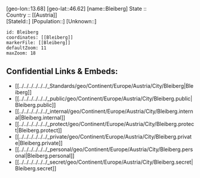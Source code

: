 ﻿---
location: [46.62,13.68] 
mapzoom: [7,12] 
mapmarker: city 
type: City
tags:
- geo/City


SpocWebEntityId: 29231
isDeleted: false
confidential: public

---
[geo-lon::13.68] 
[geo-lat::46.62] 
[name::Bleiberg] 
State ::  
Country :: [[Austria]]  
[StateId::] 
[Population::] 
[Unknown::] 


```leaflet
id: Bleiberg
coordinates: [[Bleiberg]] 
markerFile: [[Bleiberg]] 
defaultZoom: 11 
maxZoom: 18
```


## Confidential Links & Embeds: 
- [[../../../../../../_Standards/geo/Continent/Europe/Austria/City/Bleiberg|Bleiberg]] 
- [[../../../../../../_public/geo/Continent/Europe/Austria/City/Bleiberg.public|Bleiberg.public]] 
- [[../../../../../../_internal/geo/Continent/Europe/Austria/City/Bleiberg.internal|Bleiberg.internal]] 
- [[../../../../../../_protect/geo/Continent/Europe/Austria/City/Bleiberg.protect|Bleiberg.protect]] 
- [[../../../../../../_private/geo/Continent/Europe/Austria/City/Bleiberg.private|Bleiberg.private]] 
- [[../../../../../../_personal/geo/Continent/Europe/Austria/City/Bleiberg.personal|Bleiberg.personal]] 
- [[../../../../../../_secret/geo/Continent/Europe/Austria/City/Bleiberg.secret|Bleiberg.secret]] 
